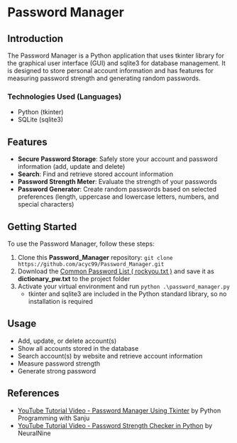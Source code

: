 # Password Manager 

## Introduction 
The Password Manager is a Python application that uses tkinter library for the graphical user interface (GUI) and sqlite3 for database management. It is designed to store personal account information and has features for measuring password strength and generating random passwords. 

### Technologies Used (Languages)  
* Python (tkinter)
* SQLite (sqlite3)

## Features 
* **Secure Password Storage**: Safely store your account and password information (add, update and delete)
* **Search**: Find and retrieve stored account information 
* **Password Strength Meter**: Evaluate the strength of your passwords 
* **Password Generator**: Create random passwords based on selected preferences (length, uppercase and lowercase letters, numbers, and special characters)

## Getting Started 
To use the Password Manager, follow these steps: 
1. Clone this **Password_Manager** repository: `git clone https://github.com/acyc99/Password_Manager.git`
2. Download the [Common Password List ( rockyou.txt )](https://www.kaggle.com/datasets/wjburns/common-password-list-rockyoutxt) and save it as **dictionary_pw.txt** to the project folder
3. Activate your virtual environment and run `python .\password_manager.py`
    * tkinter and sqlite3 are included in the Python standard library, so no installation is required

## Usage 
* Add, update, or delete account(s)
* Show all accounts stored in the database 
* Search account(s) by website and retrieve account information 
* Measure password strength 
* Generate strong password 

## References 
- [YouTube Tutorial Video -  Password Manager Using Tkinter](https://youtu.be/dEi_MCfhw5o?si=OYXwYRhrjiaIecWP) by Python Programming with Sanju 
- [YouTube Tutorial Video - Password Strength Checker in Python](https://youtu.be/iJ01q-sRJAw?si=6IOf3ThLTpTx7Mxs) by NeuralNine 